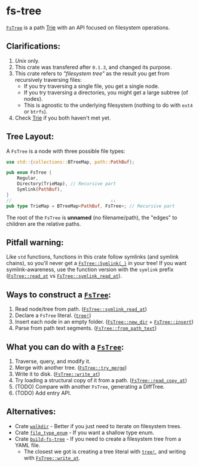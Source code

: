 # fs-tree

[`FsTree`] is a path [Trie] with an API focused on filesystem operations.

## Clarifications:

1. _Unix_ only.
2. This crate was transfered after `0.1.3`, and changed its purpose.
3. This crate refers to _"filesystem tree"_ as the result you get from recursively traversing files:
    - If you try traversing a single file, you get a single node.
    - If you try traversing a directories, you might get a large subtree (of nodes).
    - This is agnostic to the underlying filesystem (nothing to do with `ext4` or `btrfs`).
4. Check [Trie] if you both haven't met yet.

## Tree Layout:

A `FsTree` is a node with three possible file types:

```rust
use std::{collections::BTreeMap, path::PathBuf};

pub enum FsTree {
    Regular,
    Directory(TrieMap), // Recursive part
    Symlink(PathBuf),
}
//                                     ↓↓
pub type TrieMap = BTreeMap<PathBuf, FsTree>; // Recursive part
```

The root of the `FsTree` is **unnamed** (no filename/path), the "edges" to children are the
relative paths.

## Pitfall warning:

Like `std` functions, functions in this crate follow symlinks (and symlink chains), so you'll
never get a [`FsTree::Symlink(_)`] in your tree! If you want symlink-awareness, use the function
version with the `symlink` prefix ([`FsTree::read_at`] vs [`FsTree::symlink_read_at`]).

## Ways to construct a [`FsTree`]:

1. Read node/tree from path. ([`FsTree::symlink_read_at`])
2. Declare a `FsTree` literal. ([`tree!`])
3. Insert each node in an empty folder. ([`FsTree::new_dir`] + [`FsTree::insert`])
4. Parse from path text segments. ([`FsTree::from_path_text`])

## What you can do with a [`FsTree`]:

1. Traverse, query, and modify it.
2. Merge with another tree. ([`FsTree::try_merge`])
3. Write it to disk. ([`FsTree::write_at`])
4. Try loading a structural copy of it from a path. ([`FsTree::read_copy_at`])
5. (TODO) Compare with another `FsTree`, generating a DiffTree.
6. (TODO) Add entry API.

## Alternatives:
- Crate [`walkdir`](https://docs.rs/walkdir) - Better if you just need to iterate on filesystem trees.
- Crate [`file_type_enum`](https://docs.rs/file_type_enum) - If you want a shallow type enum.
- Crate [`build-fs-tree`](https://crates.io/crates/build-fs-tree) - If you need to create a
filesystem tree from a YAML file.
    - The closest we got is creating a tree literal with [`tree!`](crate::tree), and writing
with [`FsTree::write_at`].

[Trie]: https://en.wikipedia.org/wiki/Trie
[`FsTree::from_path_text`]: https://docs.rs/fs-tree/latest/fs_tree/struct.FsTree.html#method.from_path_text
[`FsTree::insert`]: https://docs.rs/fs-tree/latest/fs_tree/struct.FsTree.html#method.insert
[`FsTree::new_dir`]: https://docs.rs/fs-tree/latest/fs_tree/struct.FsTree.html#method.new_dir
[`FsTree::read_at`]: https://docs.rs/fs-tree/latest/fs_tree/struct.FsTree.html#method.read_at
[`FsTree::read_copy_at`]: https://docs.rs/fs-tree/latest/fs_tree/struct.FsTree.html#method.read_copy_at
[`FsTree::symlink_read_at`]: https://docs.rs/fs-tree/latest/fs_tree/struct.FsTree.html#method.symlink_read_at
[`FsTree::try_merge`]: https://docs.rs/fs-tree/latest/fs_tree/struct.FsTree.html#method.try_merge
[`FsTree::write_at`]: https://docs.rs/fs-tree/latest/fs_tree/struct.FsTree.html#method.write_at
[`FsTree`]: https://docs.rs/fs-tree/latest/fs_tree/struct.FsTree.html
[`tree!`]: https://docs.rs/fs-tree/latest/fs_tree/macro.tree.html
[`FsTree::Symlink(_)`]: https://docs.rs/fs-tree/latest/fs_tree/enum.FsTree.html#variant.Symlink
